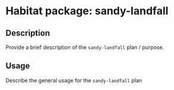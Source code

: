 # Habitat package: sandy-landfall

## Description

Provide a brief description of the `sandy-landfall` plan / purpose.

## Usage

Describe the general usage for the `sandy-landfall` plan
